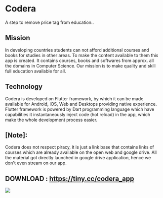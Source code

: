 # Codera

A step to remove price tag from education..

## Mission

In developing countries students can not afford additional courses and books for studies in other areas. To make the content available to them this app is created. It contains courses, books and softwares from approx. all the domains in Computer Science. 
Our mission is to make quality and skill full education available for all.

## Technology

Codera is developed on Flutter framework, by which it can be made available for Android, iOS, Web and Desktops providing native experience.
Flutter framework is powered by Dart programming language which have capabilities it instantaneously inject code (hot reload) in the app, which make the whole development process easier. 

## [Note]:
Codera does not respect piracy, it is just a link base that contains links of courses which are already available on the open web and google drive. All the material got directly launched in google drive application, hence we don't even stream on our app.

## DOWNLOAD : https://tiny.cc/codera_app

![](screenshots/B.png)
